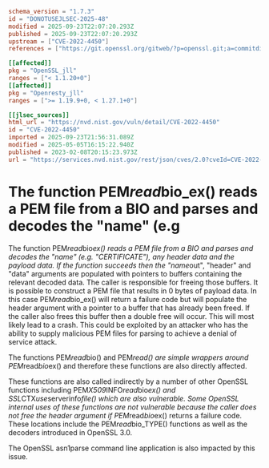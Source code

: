 ```toml
schema_version = "1.7.3"
id = "DONOTUSEJLSEC-2025-48"
modified = 2025-09-23T22:07:20.293Z
published = 2025-09-23T22:07:20.293Z
upstream = ["CVE-2022-4450"]
references = ["https://git.openssl.org/gitweb/?p=openssl.git;a=commitdiff;h=63bcf189be73a9cc1264059bed6f57974be74a83", "https://git.openssl.org/gitweb/?p=openssl.git;a=commitdiff;h=bbcf509bd046b34cca19c766bbddc31683d0858b", "https://security.gentoo.org/glsa/202402-08", "https://www.openssl.org/news/secadv/20230207.txt", "https://git.openssl.org/gitweb/?p=openssl.git;a=commitdiff;h=63bcf189be73a9cc1264059bed6f57974be74a83", "https://git.openssl.org/gitweb/?p=openssl.git;a=commitdiff;h=bbcf509bd046b34cca19c766bbddc31683d0858b", "https://security.gentoo.org/glsa/202402-08", "https://www.openssl.org/news/secadv/20230207.txt"]

[[affected]]
pkg = "OpenSSL_jll"
ranges = ["< 1.1.20+0"]
[[affected]]
pkg = "Openresty_jll"
ranges = [">= 1.19.9+0, < 1.27.1+0"]

[[jlsec_sources]]
html_url = "https://nvd.nist.gov/vuln/detail/CVE-2022-4450"
id = "CVE-2022-4450"
imported = 2025-09-23T21:56:31.089Z
modified = 2025-05-05T16:15:22.940Z
published = 2023-02-08T20:15:23.973Z
url = "https://services.nvd.nist.gov/rest/json/cves/2.0?cveId=CVE-2022-4450"
```

# The function PEM*read*bio_ex() reads a PEM file from a BIO and parses and decodes the "name" (e.g

The function PEM*read*bio*ex() reads a PEM file from a BIO and parses and decodes the "name" (e.g. "CERTIFICATE"), any header data and the payload data. If the function succeeds then the "name*out", "header" and "data" arguments are populated with pointers to buffers containing the relevant decoded data. The caller is responsible for freeing those buffers. It is possible to construct a PEM file that results in 0 bytes of payload data. In this case PEM*read*bio_ex() will return a failure code but will populate the header argument with a pointer to a buffer that has already been freed. If the caller also frees this buffer then a double free will occur. This will most likely lead to a crash. This could be exploited by an attacker who has the ability to supply malicious PEM files for parsing to achieve a denial of service attack.

The functions PEM*read*bio() and PEM*read() are simple wrappers around PEM*read*bio*ex() and therefore these functions are also directly affected.

These functions are also called indirectly by a number of other OpenSSL functions including PEM*X509*INFO*read*bio*ex() and SSL*CTX*use*serverinfo*file() which are also vulnerable. Some OpenSSL internal uses of these functions are not vulnerable because the caller does not free the header argument if PEM*read*bio*ex() returns a failure code. These locations include the PEM*read*bio_TYPE() functions as well as the decoders introduced in OpenSSL 3.0.

The OpenSSL asn1parse command line application is also impacted by this issue.

